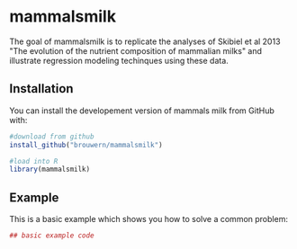 # mammalsmilk

The goal of mammalsmilk is to replicate the analyses of Skibiel et al 2013  "The evolution of the nutrient composition of mammalian milks" and illustrate regression modeling techinques using these data.

## Installation

You can install the developement version of mammals milk from GitHub with:

``` r
#download from github
install_github("brouwern/mammalsmilk")

#load into R
library(mammalsmilk)
```

## Example

This is a basic example which shows you how to solve a common problem:

``` r
## basic example code
```

